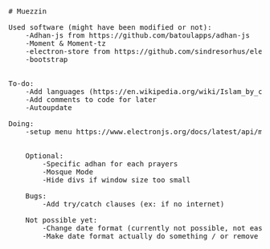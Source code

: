 <pre>

# Muezzin

Used software (might have been modified or not):
    -Adhan-js from https://github.com/batoulapps/adhan-js
    -Moment & Moment-tz
    -electron-store from https://github.com/sindresorhus/electron-store
    -bootstrap


To-do:
    -Add languages (https://en.wikipedia.org/wiki/Islam_by_country)
    -Add comments to code for later
    -Autoupdate
    
Doing:
    -setup menu https://www.electronjs.org/docs/latest/api/menu


    Optional:
        -Specific adhan for each prayers
        -Mosque Mode
        -Hide divs if window size too small

    Bugs:
        -Add try/catch clauses (ex: if no internet)

    Not possible yet:
        -Change date format (currently not possible, not easy at least)
        -Make date format actually do something / or remove

</pre>